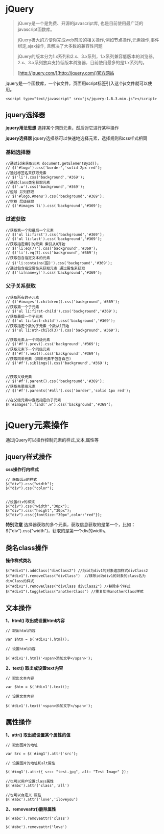 # jQuery

> jQuery是一个是免费、开源的javascript库, 也是目前使用最广泛的javascript函数库。
>
> jQuery极大的方便你完成web前段的相关操作,例如节点操作,元素操作,事件绑定,ajax操作, 且解决了大多数的兼容性问题
>
> jQuery的版本分为1.x系列和2.x、3.x系列，1.x系列兼容低版本的浏览器，2.x、3.x系列放弃支持低版本浏览器，目前使用最多的是1.x系列的。
>
> [http://jquery.com/](http://jquery.com/)官方网站

jquery是一个函数库，一个js文件，页面用script标签引入这个js文件就可以使用。

```
<script type="text/javascript" src="js/jquery-1.8.3.min.js"></script>
```

## jquery选择器

**jquery用法思想**
选择某个网页元素，然后对它进行某种操作

**jquery选择器**
jquery选择器可以快速地选择元素，选择规则和css样式相同

### 基础选择器

```
//通过id来获取元素 document.getElementById();
// $('#logo').css('border','solid 2px red');
//通过标签名来获取元素
// $('li').css('background','#369');
//通过class类名获取元素
// $('.w').css('background','#369');
//逗号 并列获取
// $('#logo,#menu').css('background','#369');
//空格 层级获取
// $('#images li').css('background','#369');
```

### 过滤获取

```
//获取第一个和最后一个元素
// $('ul li:first').css('background','#369');
// $('ul li:last').css('background','#369');
//获取指定索引的元素 索引从0开始 
// $('li:eq(7)').css('background','#369');
// $('li').eq(7).css('background','#369');
//获取包含指定文本的元素
// $('li:contains(国)').css('background','#369');
//通过包含指定属性来获取元素 通过属性来获取
// $('li[name=y]').css('background','#369');
```

### 父子关系获取

```
//获取所有的子元素
// $('#images').children().css('background','#369');
//获取第一个子元素
// $('ul li:first-child').css('background','#369');
//获取最后一个子元素
// $('ul li:last-child').css('background','#369');
//获取指定个数的子元素 个数从1开始
// $('ul li:nth-child(3)').css('background','#369');

//获取元素上一个同级元素
// $('#f').prev().css('background','#369');
//获取元素下一个同级元素
// $('#f').next().css('background','#369');
//获取同辈元素 (同辈元素不包含自己)
// $('#f').siblings().css('background','#369');


//获取父级元素
// $('#f').parent().css('background','#369');
//获取先辈级元素
// $('#f').parents('#all').css('border','solid 1px red');

//在父级元素中查找指定的子元素
$('#images').find('.w').css('background','#369');
```

# jQuery元素操作

通过jQuery可以操作控制元素的样式,文本,属性等

## jquery样式操作

**css操作行内样式**

```
// 获取div的样式
$("div").css("width");
$("div").css("color");


//设置div的样式
$("div").css("width","30px");
$("div").css("height","30px");
$("div").css({fontSize:"30px",color:"red"});

```

**特别注意**
选择器获取的多个元素，获取信息获取的是第一个，比如：$("div").css("width")，获取的是第一个div的width。

## 类名class操作

**操作样式类名**

```
$("#div1").addClass("divClass2") //为id为div1的对象追加样式divClass2
$("#div1").removeClass("divClass")  //移除id为div1的对象的class名为divClass的样式
$("#div1").removeClass("divClass divClass2") //移除多个样式
$("#div1").toggleClass("anotherClass") //重复切换anotherClass样式

```

## 文本操作

**1、html() 取出或设置html内容**

```
// 取出html内容

var $htm = $('#div1').html();

// 设置html内容

$('#div1').html('<span>添加文字</span>');

```

**2、text() 取出或设置text内容**

```
// 取出文本内容

var $htm = $('#div1').text();

// 设置文本内容

$('#div1').text('<span>添加文字</span>');

```

## 属性操作

**1、attr() 取出或设置某个属性的值**

```
// 取出图片的地址

var Src = $('#img1').attr('src');

// 设置图片的地址和alt属性

$('#img1').attr({ src: "test.jpg", alt: "Test Image" });

//也可以用户设置class属性
$('#abc').attr('class','all')

//也可以自定义 属性
$('#abc').attr('love','iloveyou')

```

**2、removeattr()删除属性**

```
$('#abc').removeattr('class')

$('#abc').removeattr('love')
```